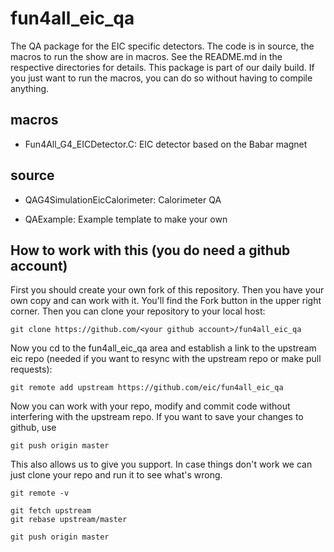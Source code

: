# fun4all_eic_qa
The QA package for the EIC specific detectors. The code is in source, the macros to run the show are in macros. See the README.md in the respective directories for details. This package is part of our daily build. If you just want to run the macros, you can do so without having to compile anything.

## macros

  * Fun4All_G4_EICDetector.C: EIC detector based on the Babar magnet

## source

  * QAG4SimulationEicCalorimeter: Calorimeter QA

  * QAExample: Example template to make your own

## How to work with this (you do need a github account)

  First you should create your own fork of this repository. Then you have your own copy and can work with it. You'll find the Fork button in the upper right corner. Then you can clone your repository to your local host:

```
git clone https://github.com/<your github account>/fun4all_eic_qa
```

Now you cd to the fun4all_eic_qa area and establish a link to the upstream eic repo (needed if you want to resync with the upstream repo or make pull requests):

```
git remote add upstream https://github.com/eic/fun4all_eic_qa
```

Now you can work with your repo, modify and commit code without interfering with the upstream repo. If you want to save your changes to github, use

```
git push origin master
```

This also allows us to give you support. In case things don't work we can just clone your repo and run it to see what's wrong.

```
git remote -v

git fetch upstream
git rebase upstream/master

git push origin master
```
